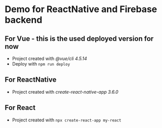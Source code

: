 # Demo for ReactNative and Firebase backend

## For Vue - this is the used deployed version for now

- Project created with *@vue/cli 4.5.14*
- Deploy with ```npm run deploy```

## For ReactNative

- Project created with *create-react-native-app 3.6.0*

## For React

- Project created with ```npx create-react-app my-react```
